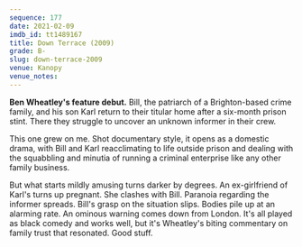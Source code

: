 ```yaml
---
sequence: 177
date: 2021-02-09
imdb_id: tt1489167
title: Down Terrace (2009)
grade: B-
slug: down-terrace-2009
venue: Kanopy
venue_notes:
---
```


**Ben Wheatley's feature debut.** Bill, the patriarch of a Brighton-based crime family, and his son Karl return to their titular home after a six-month prison stint. There they struggle to uncover an unknown informer in their crew.

<!-- end -->

This one grew on me. Shot documentary style, it opens as a domestic drama, with Bill and Karl reacclimating to life outside prison and dealing with the squabbling and minutia of running a criminal enterprise like any other family business.

But what starts mildly amusing turns darker by degrees. An ex-girlfriend of Karl's turns up pregnant. She clashes with Bill. Paranoia regarding the informer spreads. Bill's grasp on the situation slips. Bodies pile up at an alarming rate. An ominous warning comes down from London. It's all played as black comedy and works well, but it's Wheatley's biting commentary on family trust that resonated. Good stuff.
